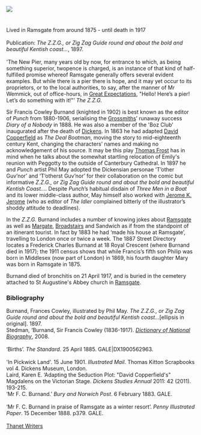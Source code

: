 <a href="https://www.kent-maps.online"><img src="https://kent-map.github.io/mdpress/juncture/ve-button.png"></a>
<param ve-config title="F. C. Burnand (1836-1917)" author="Professor Carolyn Oulton" layout="vtl" banner="https://upload.wikimedia.org/wikipedia/commons/b/b4/Robert_Jacob_Hamerton_-_Poster_for_F._C._Burnand_and_Arthur_Sullivan%27s_The_Contrabandista.jpg" description="Prof. Carolyn Oulton introduces the Kent years and work of author, playwright and 'Punch' Editor, Sir Francis Cowley Burnand.">

<!-- Historical map layers -->
<param ve-map-layer active allmaps allmaps-id="6215fa6c47c47347" title="Bartholomew Kent 1904">
	
#

Lived in Ramsgate from around 1875 - until death in 1917     
<br>
Publication: _The Z.Z.G., or Zig Zag Guide round and about the bold and beautiful Kentish coast…_, 1897.  
<br>
'The New Pier, many years old by now, for entrance to which, as being something superior, twopence is charged, is an instance of that kind of half-fulfilled promise whereof Ramsgate generally offers several evident examples. But while there is a pier there is hope, and it may yet occur to its proprietors, or to the local authorities, to say, after the manner of Mr Wemmick, out of office-hours, in [Great Expectations](/dickens/great-expectations-curated-walk), "Hello! Here’s a pier! Let’s do something with it!"’ _The Z.Z.G._
<param ve-image url="https://upload.wikimedia.org/wikipedia/commons/e/e8/Portrait_of_F._C._Burnand.jpg" label="Portrait of F. C. Burnand.jpg" attribution="Elliott & Fry, Public domain, via Wikimedia Commons">
<param ve-entity eid="Q736439" aliases="Ramsgate">
<!-- Base map centered on Nash Court -->
<param ve-map center="Q26386990" zoom="12.5">
<param ve-map center="Q736439" zoom="13">

Sir Francis Cowley Burnand (knighted in 1902) is best known as the editor of _Punch_ from 1880-1906, serialising the [Grossmiths](/19c/19c-grossmith-biography)’ runaway success _Diary of a Nobody_ in 1888. 
He was also a member of the 'Boz Club' inaugurated after the death of [Dickens](/dickens). In 1863 he had adapted [David Copperfield](/dickens/david-copperfield-curated-walk) as _The Deal Boatman_, moving the story to mid-eighteenth century Kent, changing the characters’ names and making no acknowledgement of his source. It may be this play [Thomas Frost](/19c/19c-frost-biography) has in mind when he talks about the somewhat startling relocation of Emily's reunion with Peggotty to the outside of Canterbury Cathedral. In 1897 he and _Punch_ artist Phil May adopted the Dickensian personae ‘T’other Guv’nor’ and ‘T’otherst Guv’nor’ for their collaboration on the comic but informative _Z.Z.G., or Zig Zag Guide round and about the bold and beautiful Kentish Coast…_. Despite _Punch_’s habitual disdain of _Three Men in a Boat_ and its lower middle-class author, May himself also worked with [Jerome K. Jerome](/19c/19c-jerome-biography) (who as editor of _The Idler_ complained bitterly of the illustrator’s shoddy attitude to deadlines).
<param ve-image url="https://upload.wikimedia.org/wikipedia/commons/8/84/Image_taken_from_page_81_of_%27The_Z.Z.G.%2C_or_Zig_Zag_Guide_round_and_about_the_bold_and_beautiful_Kentish_coast_..._Illustrated_by_Phil_May%27_%2811296786325%29.jpg" label="The ZZG or Zig Zag guide round and about the bold and beautiful Kentish Coast" attribution="Sir Francis Cowley Burnand, 1836-1917, The British Library, No restrictions, via Wikimedia Commons">
<param ve-entity eid="Q29303" aliases="Canterbury">
<param ve-map center="Q29303" zoom="13">

In the _Z.Z.G._ Burnand includes a number of knowing jokes about [Ramsgate](/dickens/19c-ramsgate) as well as [Margate](/dickens/19c-margate), [Broadstairs](/dickens/broadstairs-19th-century) and Sandwich as if from the standpoint of an itinerant tourist. In fact by 1883 he had ‘made his house at Ramsgate’, travelling to London once or twice a week. The 1887 Street Directory locates a Frederick Charles Burnand at 18 Royal Crescent (where Burnand died in 1917); the 1911 census shows that while Francis’s fifth son Philip was born in Middlesex (now part of London) in 1869, his fourth daughter Mary was born in Ramsgate in 1875.  
<param ve-image url="https://stor.artstor.org/stor/33ea5295-f1f5-4d3f-9724-352f18abcddf" label="Ramsgate Pavilion" attribution="Kent Maps Online Postcard Collection">
<param ve-entity eid="Q736439" aliases="Ramsgate">
<param ve-entity eid="Q618045" aliases="Margate">
<param ve-entity eid="Q922739" aliases="Broadstairs">
<!-- Base map centered on Nash Court -->
<param ve-map center="Q26386990" zoom="12.5">

Burnand died of bronchitis on 21 April 1917, and is buried in the cemetery attached to St Augustine's Abbey church in [Ramsgate](/dickens/19c-ramsgate).
<param ve-image url="https://stor.artstor.org/stor/39bd98f7-5bb3-4079-ad90-4c63abc93774" label="Burnand's grave" attribution="Martin Crowther">
<param ve-entity eid="Q736439" aliases="Ramsgate">
<!-- Base map centered on Nash Court -->
<param ve-map center="Q26386990" zoom="12.5">
<param ve-map center="Q736439" zoom="13">

### Bibliography

Burnand, Frances Cowley, illustrated by Phil May. _The Z.Z.G., or Zig Zag Guide round and about the bold and beautiful Kentish coast…_[ellipsis in original]. 1897.
<br>
Stedman, ‘Burnand, Sir Francis Cowley (1836-1917). [_Dictionary of National Biography_](https://doi.org/10.1093/ref:odnb/32183), 2008.    
<br>
‘Births’. _The Standard_. 25 April 1885. GALE|DX1900562963.   
<br>
'In Pickwick Land'. 15 June 1901. _Illustrated Mail_. Thomas Kitton Scrapbooks vol 4. Dickens Museum, London.
<br>
Laird, Karen E. ‘Adapting the Seduction Plot: "David Copperfield's" Magdalens on the Victorian Stage. _Dickens Studies Annual_ 2011: 42 (2011). 193-215.
<br>
‘Mr F. C. Burnand.’ _Bury and Norwich Post_. 6 February 1883. GALE.   
<br>
‘Mr F. C. Burnand in praise of Ramsgate as a winter resort’. _Penny Illustrated Paper_. 15 December 1888. p379. GALE.   
<br>
[Thanet Writers](https://thanetwriters.com/feature/spotlight/thanet-writers-spotlight-francis-burnand/)   

